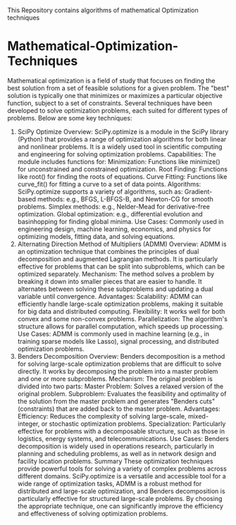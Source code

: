 This Repository contains algorithms of mathematical Optimization techniques

# Mathematical-Optimization-Techniques
Mathematical optimization is a field of study that focuses on finding the best solution from a set of feasible solutions for a given problem. The "best" solution is typically one that minimizes or maximizes a particular objective function, subject to a set of constraints. Several techniques have been developed to solve optimization problems, each suited for different types of problems. Below are some key techniques:

1. SciPy Optimize
Overview: SciPy.optimize is a module in the SciPy library (Python) that provides a range of optimization algorithms for both linear and nonlinear problems. It is a widely used tool in scientific computing and engineering for solving optimization problems.
Capabilities: The module includes functions for:
Minimization: Functions like minimize() for unconstrained and constrained optimization.
Root Finding: Functions like root() for finding the roots of equations.
Curve Fitting: Functions like curve_fit() for fitting a curve to a set of data points.
Algorithms: SciPy.optimize supports a variety of algorithms, such as:
Gradient-based methods: e.g., BFGS, L-BFGS-B, and Newton-CG for smooth problems.
Simplex methods: e.g., Nelder-Mead for derivative-free optimization.
Global optimization: e.g., differential evolution and basinhopping for finding global minima.
Use Cases: Commonly used in engineering design, machine learning, economics, and physics for optimizing models, fitting data, and solving equations.
2. Alternating Direction Method of Multipliers (ADMM)
Overview: ADMM is an optimization technique that combines the principles of dual decomposition and augmented Lagrangian methods. It is particularly effective for problems that can be split into subproblems, which can be optimized separately.
Mechanism: The method solves a problem by breaking it down into smaller pieces that are easier to handle. It alternates between solving these subproblems and updating a dual variable until convergence.
Advantages:
Scalability: ADMM can efficiently handle large-scale optimization problems, making it suitable for big data and distributed computing.
Flexibility: It works well for both convex and some non-convex problems.
Parallelization: The algorithm's structure allows for parallel computation, which speeds up processing.
Use Cases: ADMM is commonly used in machine learning (e.g., in training sparse models like Lasso), signal processing, and distributed optimization problems.
3. Benders Decomposition
Overview: Benders decomposition is a method for solving large-scale optimization problems that are difficult to solve directly. It works by decomposing the problem into a master problem and one or more subproblems.
Mechanism: The original problem is divided into two parts:
Master Problem: Solves a relaxed version of the original problem.
Subproblem: Evaluates the feasibility and optimality of the solution from the master problem and generates "Benders cuts" (constraints) that are added back to the master problem.
Advantages:
Efficiency: Reduces the complexity of solving large-scale, mixed-integer, or stochastic optimization problems.
Specialization: Particularly effective for problems with a decomposable structure, such as those in logistics, energy systems, and telecommunications.
Use Cases: Benders decomposition is widely used in operations research, particularly in planning and scheduling problems, as well as in network design and facility location problems.
Summary
These optimization techniques provide powerful tools for solving a variety of complex problems across different domains. SciPy.optimize is a versatile and accessible tool for a wide range of optimization tasks, ADMM is a robust method for distributed and large-scale optimization, and Benders decomposition is particularly effective for structured large-scale problems. By choosing the appropriate technique, one can significantly improve the efficiency and effectiveness of solving optimization problems.